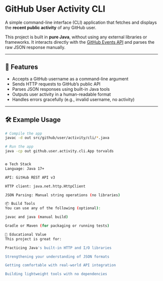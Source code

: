 # GitHub User Activity CLI

A simple command-line interface (CLI) application that fetches and displays the **recent public activity** of any GitHub user.

This project is built in **pure Java**, without using any external libraries or frameworks. It interacts directly with the [GitHub Events API](https://docs.github.com/en/rest/activity/events?apiVersion=2022-11-28) and parses the raw JSON response manually.

---

## 🚀 Features

- Accepts a GitHub username as a command-line argument
- Sends HTTP requests to GitHub’s public API
- Parses JSON responses using built-in Java tools
- Outputs user activity in a human-readable format
- Handles errors gracefully (e.g., invalid username, no activity)

---

## 🛠 Example Usage

```bash
# Compile the app
javac -d out src/github/user/activity/cli/*.java

# Run the app
java -cp out github.user.activity.cli.App torvalds


⚙️ Tech Stack
Language: Java 17+

API: GitHub REST API v3

HTTP client: java.net.http.HttpClient

JSON Parsing: Manual string operations (no libraries)

📦 Build Tools
You can use any of the following (optional):

javac and java (manual build)

Gradle or Maven (for packaging or running tests)

🧠 Educational Value
This project is great for:

Practicing Java's built-in HTTP and I/O libraries

Strengthening your understanding of JSON formats

Getting comfortable with real-world API integration

Building lightweight tools with no dependencies

